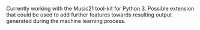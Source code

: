 Currently working with the Music21 tool-kit for Python 3. Possible extension that could be used to add further features towards resulting output generated during the machine learning process.
